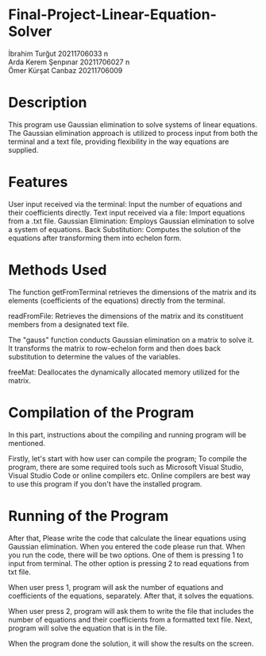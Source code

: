 # Final-Project-Linear-Equation-Solver

İbrahim Turğut       20211706033 n\
Arda Kerem Şenpınar  20211706027 n\
Ömer Kürşat Canbaz   20211706009

# Description
This program use Gaussian elimination to solve systems of linear equations. The Gaussian elimination approach is utilized to process input from both the terminal and a text file, providing flexibility in the way equations are supplied.

# Features

User input received via the terminal: Input the number of equations and their coefficients directly.
Text input received via a file: Import equations from a .txt file.
Gaussian Elimination: Employs Gaussian elimination to solve a system of equations.
Back Substitution: Computes the solution of the equations after transforming them into echelon form.

# Methods Used
The function getFromTerminal retrieves the dimensions of the matrix and its elements (coefficients of the equations) directly from the terminal.

readFromFile: Retrieves the dimensions of the matrix and its constituent members from a designated text file.

The "gauss" function conducts Gaussian elimination on a matrix to solve it. It transforms the matrix to row-echelon form and then does back substitution to determine the values of the variables.

freeMat: Deallocates the dynamically allocated memory utilized for the matrix.

# Compilation of the Program

In this part, instructions about the compiling and running program will be mentioned.

Firstly, let's start with how user can compile the program;
To compile the program, there are some required tools such as Microsoft Visual Studio, Visual Studio Code or online compilers etc. Online compilers are best way to use this program if you don't have the installed program.

# Running of the Program

After that, Please write the code that calculate the linear equations using Gaussian elimination. When you entered the code please run that. When you run the code, there will be two options. One of them is pressing 1 to input from terminal. The other option is pressing 2 to read equations from txt file. 

When user press 1, program will ask the number of equations and coefficients of the equations, separately. After that, it solves the equations.

When user press 2, program will ask them to write the file that includes the number of equations and their coefficients from a formatted text file. Next, program will solve the equation that is in the file.

When the program done the solution, it will show the results on the screen.
